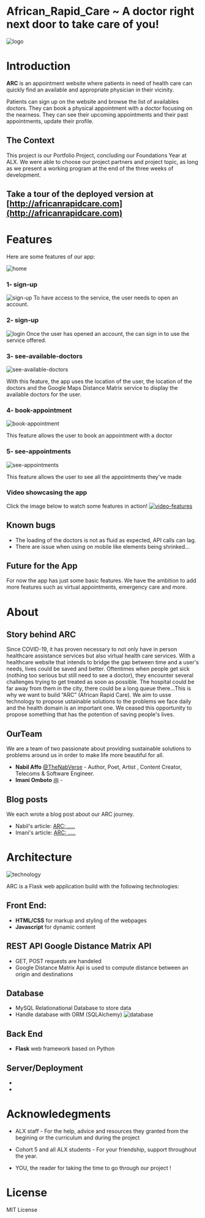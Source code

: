 # African_Rapid_Care ~ A doctor right next door to take care of you!
![logo](./public/images/arc3.jpg)

# Introduction

**ARC** is an appointment website where patients in need of health care can quickly find an available and appropriate physician in their vicinity.

Patients can sign up on the website and browse the list of availables doctors. They can book a physical appointment with a doctor focusing on the nearness.
They can see their upcoming appointments and their past appointments, update their profile.

## The Context
This project is our Portfolio Project, concluding our Foundations Year at ALX. We were able to choose our project partners and project topic, as long as we present a working program at the end of the three weeks of development.

## Take a tour of the deployed version at [http://africanrapidcare.com](http://africanrapidcare.com)

# Features

Here are some features of our app:

![home](./public/images/home.png)
### 1- sign-up
![sign-up](./public/images/sign-up.png)
To have access to the service, the user needs to open an account.

### 2- sign-up
![login](./public/images/login.png)
Once the user has opened an account, the can sign in to use the service offered.

### 3- see-available-doctors

![see-available-doctors](./public/images/doctors.png)

With this feature, the app uses the location of the user, the location of the doctors and the Google Maps Distance Matrix service to display the available doctors for the user.

### 4- book-appointment

![book-appointment](./public/images/booking.png)

This feature allows the user to book an appointment with a doctor

### 5- see-appointments

![see-appointments](./public/images/appointments-profile.png)

This feature allows the user to see all the appointments they've made

### Video showcasing the app
Click the image below to watch some features in action! 
[![video-features](./public/images/home.png)](https://youtu.be/Od0vyEPzyhc)

## Known bugs
* The loading of the doctors is not as fluid as expected, API calls can lag.
* There are issue when using on mobile like elements being shrinked... 

## Future for the App
For now the app has just some basic features. We have the ambition to add more features such as virtual appointments, emergency care and more.

# About
## Story behind ARC
Since COVID-19, it has proven necessary to not only have in person  healthcare assistance services but also virtual health care services. With a healthcare website that intends to bridge the gap between time and a user's needs, lives could be saved and better.
Oftentimes when people get sick (nothing too serious but still need to see a doctor), they encounter several challenges trying to get treated as soon as possible. The hospital could be far away from them in the city, there could be a long queue there…This is why we want to build “ARC” (African Rapid Care).
We aim to usse technology to propose ustainable solutions to the problems we face daily and the health domain is an important one. We ceased this opportunity to propose something that has the potention of saving people's lives.

## OurTeam
We are a team of two passionate about providing sustainable solutions to problems around us in order to make life more beautiful for all.

* **Nabil Affo** [@TheNabVerse](https://twitter.com/TheNabVerse) - Author, Poet, Artist , Content Creator, Telecoms & Software Engineer.
* **Imani Omboto** [@](https://twitter.com/) - 

## Blog posts
We each wrote a blog post about our ARC journey.

* Nabil's article: [ARC: .....](https://medium.com/)
* Imani's article: [ARC: .....](https://medium.com/)


# Architecture
![technology](./public/images/tech.png)

ARC is a Flask web application build with the following technologies:
## Front End:
- **HTML/CSS** for markup and styling of the webpages
- **Javascript** for dynamic content

## REST API Google Distance Matrix API
- GET, POST requests are handeled
- Google Distance Matrix Api is used to compute distance between an origin and destinations


## Database
- MySQL Relationational Database to store data
- Handle database with ORM (SQLAlchemy)
![database](./public/images/database.png)

## Back End
- **Flask** web framework based on Python

## Server/Deployment
- 
- 

# Acknowledegments

* ALX staff - For the help, advice and resources they granted from the begining or the curriculum and during the project

* Cohort 5 and all ALX students - For your friendship, support throughout the year.

* YOU, the reader for taking the time to go through our project !


# License
MIT License
